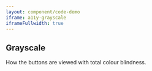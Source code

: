 ```yaml
---
layout: component/code-demo
iframe: a11y-grayscale
iframeFullwidth: true
---
```

## Grayscale

How the buttons are viewed with total colour blindness.
